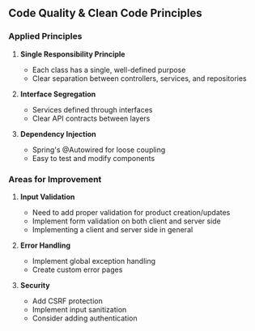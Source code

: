 ## Code Quality & Clean Code Principles

### Applied Principles
1. **Single Responsibility Principle**
   - Each class has a single, well-defined purpose
   - Clear separation between controllers, services, and repositories

2. **Interface Segregation**
   - Services defined through interfaces
   - Clear API contracts between layers

3. **Dependency Injection**
   - Spring's @Autowired for loose coupling
   - Easy to test and modify components

### Areas for Improvement
1. **Input Validation**
   - Need to add proper validation for product creation/updates
   - Implement form validation on both client and server side
   - Implementing a client and server side in general

2. **Error Handling**
   - Implement global exception handling
   - Create custom error pages

3. **Security**
   - Add CSRF protection
   - Implement input sanitization
   - Consider adding authentication

